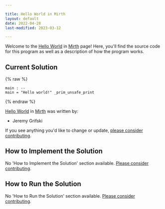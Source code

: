 ```yaml
---

title: Hello World in Mirth
layout: default
date: 2022-04-28
last-modified: 2023-03-12

---
```


Welcome to the [Hello World](https://sampleprograms.io/projects/hello-world) in [Mirth](https://sampleprograms.io/languages/mirth) page! Here, you'll find the source code for this program as well as a description of how the program works.

## Current Solution

{% raw %}

```mirth
main : --
main = "Hello world!" _prim_unsafe_print
```

{% endraw %}

[Hello World](https://sampleprograms.io/projects/hello-world) in [Mirth](https://sampleprograms.io/languages/mirth) was written by:

- Jeremy Grifski

If you see anything you'd like to change or update, [please consider contributing](https://github.com/TheRenegadeCoder/sample-programs).

## How to Implement the Solution

No 'How to Implement the Solution' section available. [Please consider contributing](https://github.com/TheRenegadeCoder/sample-programs-website).

## How to Run the Solution

No 'How to Run the Solution' section available. [Please consider contributing](https://github.com/TheRenegadeCoder/sample-programs-website).
